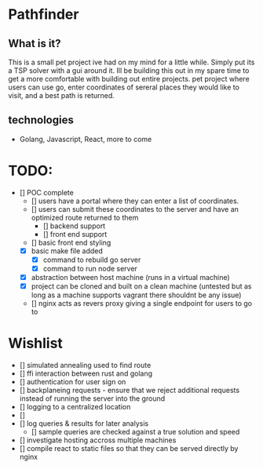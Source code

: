 # Pathfinder
## What is it?
This is a small pet project ive had on my mind for a little while. Simply put its a TSP solver with a gui around it. Ill be building this out in my spare time to get a more comfortable with building out entire projects. 
pet project where users can use go, enter coordinates of sereral places they would like to visit, and a best path is returned. 

## technologies
- Golang, Javascript, React, more to come

# TODO:
- [] POC complete
    - [] users have a portal where they can enter a list of coordinates.
    - [] users can submit these coordinates to the server and have an optimized route returned to them
        - [] backend support
        - [] front end support
    - [] basic front end styling
    - [x] basic make file added
        - [x] command to rebuild go server
        - [x] command to run node server 
    - [x] abstraction between host machine (runs in a virtual machine)
    - [x] project can be cloned and built on a clean machine (untested but as long as a machine supports vagrant there shouldnt be any issue)
    - [] nginx acts as revers proxy giving a single endpoint for users to go to

# Wishlist
- [] simulated annealing used to find route
- [] ffi interaction between rust and golang
- [] authentication for user sign on
- [] backplaneing requests - ensure that we reject additional requests instead of running the server into the ground
- [] logging to a centralized location
- [] 
- [] log queries & results for later analysis
    - [] sample queries are checked against a true solution and speed
- [] investigate hosting accross multiple machines
- [] compile react to static files so that they can be served directly by nginx 
